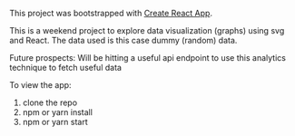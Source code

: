 This project was bootstrapped with [Create React App](https://github.com/facebookincubator/create-react-app).

This is a weekend project to explore data visualization (graphs) using svg and React. The data used is this case dummy (random) data. 

Future prospects: Will be hitting a useful api endpoint to use this analytics technique to fetch useful data

To view the app:

1) clone the repo
2) npm or yarn install
3) npm or yarn start
